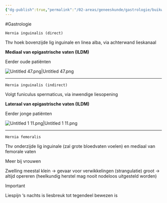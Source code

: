 ```yaml
---
{"dg-publish":true,"permalink":"/02-areas/geneeskunde/gastrologie/buikwandpathologie/","noteIcon":"","created":"2024-11-24T10:55:08.347+01:00","updated":"2024-12-31T16:55:09.983+01:00"}
---
```


#Gastrologie 

`Hernia inguinalis (direct)`

Thv hoek bovenzijde lig inguinale en linea alba, via achterwand lieskanaal

**Mediaal van epigastrische vaten (ILDM)**

Eerder oude patiënten

![Untitled 47.png|Untitled 47.png](/img/user/05%20Toolkit/Files/Untitled%2047.png)

---
`Hernia inguinalis (indirect)`

Volgt funiculus spermaticus, via inwendige liesopening

**Lateraal van epigastrische vaten (ILDM)**

Eerder jonge patiënten

![Untitled 1 11.png|Untitled 1 11.png](/img/user/05%20Toolkit/Files/Untitled%201%2011.png)

---
`Hernia femoralis`

Thv onderzijde lig inguinale (zal grote bloedvaten voelen) en mediaal van femorale vaten

Meer bij vrouwen

Zwelling meestal klein → gevaar voor verwikkelingen (strangulatie) groot → altijd opereren (heelkundig herstel mag nooit nodeloos uitgesteld worden)

  

> [!important]  
> Liespijn ‘s nachts is liesbreuk tot tegendeel bewezen is